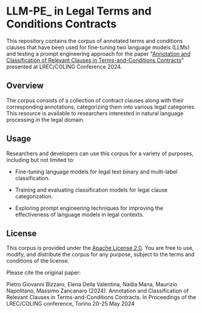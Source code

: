 LLM-PE_ in Legal Terms and Conditions Contracts
===============================================

This repository contains the corpus of annotated terms and conditions clauses that have been used for fine-tuning two language models (LLMs) and testing a prompt engineering approach for the paper "[Annotation and Classification of Relevant Clauses in Terms-and-Conditions Contracts](https://arxiv.org/abs/2402.14457)" presented at LREC/COLING Conference 2024.

Overview
--------

The corpus consists of a collection of contract clauses along with their corresponding annotations, categorizing them into various legal categories. This resource is available to researchers interested in natural language processing in the legal domain.

Usage
-----

Researchers and developers can use this corpus for a variety of purposes, including but not limited to:

-   Fine-tuning language models for legal text binary and multi-label classification.

-   Training and evaluating classification models for legal clause categorization.

-   Exploring prompt engineering techniques for improving the effectiveness of language models in legal contexts.

License
-------

This corpus is provided under the [Apache License 2.0](https://github.com/i3-fbk/LLM-PE_Terms_and_Conditions_Contract/blob/main/LICENSE). You are free to use, modify, and distribute the corpus for any purpose, subject to the terms and conditions of the license.

Please cite the original paper: 

Pietro Giovanni Bizzaro, Elena Della Valentina, Nadia Mana, Maurizio Napolitano, Massimo Zancanaro (2024). Annotation and Classification of Relevant Clauses in Terms-and-Conditions Contracts. In Proceedings of the LREC/COLING conference, Torino 20-25 May 2024

